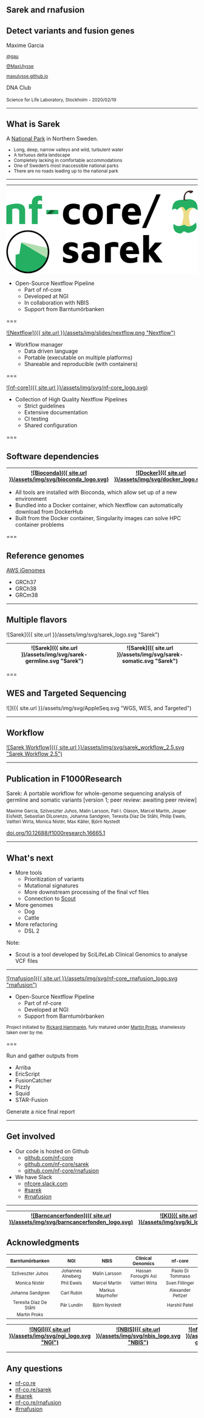 <section data-background-image="{{ site.url }}/assets/img/background/Sarek-Park-01.jpg" data-background-opacity=0.5 >

# Sarek and rnafusion

## Detect variants and fusion genes

Maxime Garcia

<small>

[<i class="fab fa-twitter"></i> @gau](https://twitter.com/gau)

[<i class="fab fa-github"></i> @MaxUlysse](https://github.com/MaxUlysse)

[<i class="fa fa-globe-europe"></i> maxulysse.github.io](https://maxulysse.github.io/)

</small>

DNA Club

<small>
Science for Life Laboratory, Stockholm - 2020/02/19
</small>

---

## What is Sarek

<section data-background-image="{{ site.url }}/assets/img/background/Sarek-beer.jpg" data-background-opacity=0.5 >

<div class="fragment fade-in">

A [National Park](https://www.sverigesnationalparker.se/en/choose-park---list/sarek-national-park/) in Northern Sweden.

<small>

* Long, deep, narrow valleys and wild, turbulent water
* A tortuous delta landscape
* Completely lacking in comfortable accommodations
* One of Sweden’s most inaccessible national parks
* There are no roads leading up to the national park

</small>

</div>

---

<section data-background-image="{{ site.url }}/assets/img/background/Sarek-Park-02.jpg">

---

<a href="https://nf-co.re/sarek"><img class="image-25" src="/assets/img/svg/nf-core_sarek_logo.svg" title="Sarek" alt="Sarek logo"/></a>

<div class="fragment fade-in" data-fragment-index="2">

* Open-Source Nextflow Pipeline
  * Part of nf-core
  * Developed at NGI
  * In collaboration with NBIS
  * Support from Barntumörbanken

</div>

===

[![Nextflow]({{ site.url }}/assets/img/slides/nextflow.png "Nextflow")](https://www.nextflow.io/) <!-- .element class="image-50" -->

<div class="fragment fade-in" data-fragment-index="2">

* Workflow manager
  * Data driven language
  * Portable (executable on multiple platforms)
  * Shareable and reproducible (with containers)

</div>

===

[![nf-core]({{ site.url }}/assets/img/svg/nf-core_logo.svg)](https://nf-co.re/) <!-- .element class="image-50" -->

<div class="fragment fade-in" data-fragment-index="2">

* Collection of High Quality Nextflow Pipelines
  * Strict guidelines
  * Extensive documentation
  * CI testing
  * Shared configuration

</div>

===

## Software dependencies

[![Bioconda]({{ site.url }}/assets/img/svg/bioconda_logo.svg)](https://bioconda.github.io/) <!-- .element class="image-50" --> | [![Docker]({{ site.url }}/assets/img/svg/docker_logo.svg)](https://www.docker.com/) <!-- .element class="image-50" --> | [![Singularity]({{ site.url }}/assets/img/svg/singularity_logo.svg)](https://sylabs.io/singularity/) <!-- .element class="image-50" -->
:-:|:-:|:-:

<div class="fragment fade-in" data-fragment-index="2">

* All tools are installed with Bioconda, which allow set up of a new environment
* Bundled into a Docker container, which Nextflow can automatically download from DockerHub
* Built from the Docker container, Singularity images can solve HPC container problems

</div>

===

## Reference genomes

[AWS iGenomes](https://registry.opendata.aws/aws-igenomes/)

* GRCh37
* GRCh38
* GRCm38

---

## Multiple flavors

![Sarek]({{ site.url }}/assets/img/svg/sarek_logo.svg "Sarek") <!-- .element class="image-10" -->

<div class="fragment fade-in" data-fragment-index="2">

![Sarek]({{ site.url }}/assets/img/svg/sarek-germline.svg "Sarek") <!-- .element class="image-10" --> | ![Sarek]({{ site.url }}/assets/img/svg/sarek-somatic.svg "Sarek") <!-- .element class="image-10" -->
:-:|:-:

</div>

===

## WES and Targeted Sequencing

![]({{ site.url }}/assets/img/svg/AppleSeq.svg "WGS, WES, and Targeted") <!-- .element class="image-25" -->

---

## Workflow

[![Sarek Workflow]({{ site.url }}/assets/img/svg/sarek_workflow_2.5.svg "Sarek Workflow 2.5")](https://github.com/nf-core/sarek/releases/tag/2.5) <!-- .element class="image-25" -->

---

## Publication in F1000Research

Sarek: A portable workflow for whole-genome sequencing analysis of germline and somatic variants
[version 1; peer review: awaiting peer review]

<small>

Maxime Garcia, Szilveszter Juhos, Malin Larsson, Pall I. Olason, Marcel Martin,
Jesper Eisfeldt, Sebastian DiLorenzo, Johanna Sandgren, Teresita Díaz De Ståhl,
Philip Ewels, Valtteri Wirta, Monica Nistér, Max Käller, Björn Nystedt

</small>

[<i class="ai ai-doi"></i> doi.org/10.12688/f1000research.16665.1](https://doi.org/10.12688/f1000research.16665.1)

---

## What's next

* More tools
  * Prioritization of variants
  * Mutational signatures
  * More downstream processing of the final vcf files
  * Connection to [Scout](https://www.clinicalgenomics.se/scout/)
* More genomes
  * Dog
  * Cattle
* More refactoring
  * DSL 2

Note:

* Scout is a tool developed by SciLifeLab Clinical Genomics to analyse VCF files

---

[![rnafusion]({{ site.url }}/assets/img/svg/nf-core_rnafusion_logo.svg "rnafusion")](https://nf-co.re/rnafusion) <!-- .element class="image-25" -->

<div class="fragment fade-in" data-fragment-index="2">

* Open-Source Nextflow Pipeline
  * Part of nf-core
  * Developed at NGI
  * Support from Barntumörbanken

</div>

<div class="fragment fade-in" data-fragment-index="3">

<small>

Project initiated by [Rickard Hammarén](https://github.com/Hammarn),
fully matured under [Martin Proks](https://github.com/matq007),
shamelessly taken over by me.

</small>

</div>

===

Run and gather outputs from

* Arriba
* EricScript
* FusionCatcher
* Pizzly
* Squid
* STAR-Fusion

<div class="fragment fade-in" data-fragment-index="2">

Generate a nice final report

</div>

---

## Get involved

* Our code is hosted on Github
  * [<i class="fab fa-github"></i> github.com/nf-core](https://github.com/nf-core)
  * [<i class="fab fa-github"></i> github.com/nf-core/sarek](https://github.com/nf-core/sarek)
  * [<i class="fab fa-github"></i> github.com/nf-core/rnafusion](https://github.com/nf-core/rnafusion)
* We have Slack
  * [<i class="fab fa-slack"></i> nfcore.slack.com](https://nfcore.slack.com/)
  * [<i class="fab fa-slack"></i> #sarek](https://nfcore.slack.com/channels/sarek)
  * [<i class="fab fa-slack"></i> #rnafusion](https://nfcore.slack.com/channels/rnafusion)

---

[![Barncancerfonden]({{ site.url }}/assets/img/svg/barncancerfonden_logo.svg)](https://www.barncancerfonden.se/en/) <!-- .element class="image-H75" --> | [![KI]({{ site.url }}/assets/img/svg/ki_logo.svg)](https://www.ki.se/) <!-- .element class="image-H75" --> | [![Barntumörbanken]({{ site.url }}/assets/img/svg/barntumorbanken_logo.svg)](https://ki.se/forskning/barntumorbanken) <!-- .element class="image-H75" --> | [![SciLifeLab]({{ site.url }}/assets/img/svg/scilifelab_logo.svg)](https://scilifelab.se/) <!-- .element class="image-H75" --> | [![UPPMAX]({{ site.url }}/assets/img/slides/uppmax.png)](https://uppmax.uu.se/) <!-- .element class="image-75" -->
:-:|:-:|:-:|:-:|:-:

## Acknowledgments

<small>

Barntumörbanken        | NGI               | NBIS             | Clinical Genomics   | nf-core
:---------------------:|:-----------------:|:----------------:|:-------------------:|:-:
Szilveszter Juhos      | Johannes Alneberg | Malin Larsson    | Hassan Foroughi Asl | Paolo Di Tommaso
Monica Nistèr          | Phil Ewels        | Marcel Martin    | Valtteri Wirta      | Sven Fillinger
Johanna Sandgren       | Carl Rubin        | Markus Mayrhofer |                     | Alexander Peltzer
Teresita Díaz De Ståhl | Pär Lundin        | Björn Nystedt    |                     | Harshil Patel
Martin Proks           |                   |                  |                     |

</small>

[![NGI]({{ site.url }}/assets/img/svg/ngi_logo.svg "NGI")](https://ngisweden.scilifelab.se/) <!-- .element class="image-H75" --> | [![NBIS]({{ site.url }}/assets/img/svg/nbis_logo.svg "NBIS")](https://www.nbis.se/) <!-- .element class="image-H75" --> | [![nf-core]({{ site.url }}/assets/img/svg/nf-core_logo.svg)](https://nf-co.re/) <!-- .element class="image-H75" --> | [![Nextflow]({{ site.url }}/assets/img/slides/nextflow.png "Nextflow")](https://www.nextflow.io/) <!-- .element class="image-75" -->
:-:|:-:|:-:|:-:

---

<section data-background-image="{{ site.url }}/assets/img/background/Stockholm-by-night.jpg" data-background-opacity=0.5 >

## Any questions

* [<i class="fa fa-globe-europe"></i> nf-co.re](https://nf-co.re/)
* [<i class="fab fa-github"></i> nf-co.re/sarek](https://nf-co.re/sarek)
* [<i class="fab fa-slack"></i> #sarek](https://nfcore.slack.com/channels/sarek)
* [<i class="fab fa-github"></i> nf-co.re/rnafusion](https://nf-co.re/rnafusion)
* [<i class="fab fa-slack"></i> #rnafusion](https://nfcore.slack.com/channels/rnafusion)
